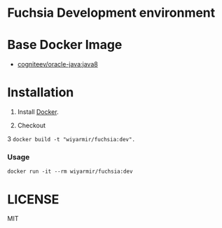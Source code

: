 # Fuchsia Development environment

# Base Docker Image

* [cogniteev/oracle-java:java8](https://hub.docker.com/r/cogniteev/oracle-java/)

# Installation

1. Install [Docker](https://www.docker.com/).

2. Checkout

3 `docker build -t "wiyarmir/fuchsia:dev".`

### Usage

    docker run -it --rm wiyarmir/fuchsia:dev

# LICENSE

MIT
